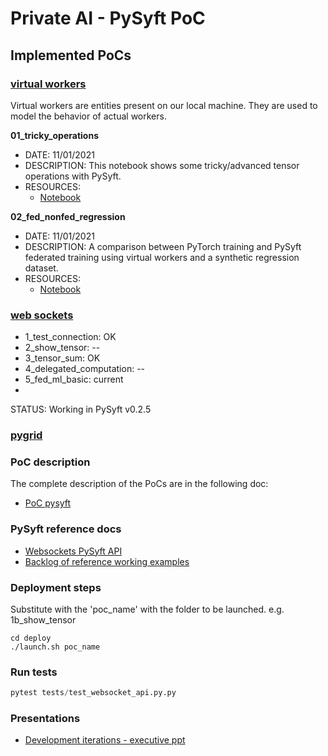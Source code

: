 # Private AI - PySyft PoC

## Implemented PoCs

### [virtual workers](virtual_workers/README.md)
Virtual workers are entities present on our local machine. They are used to model the behavior of actual workers.

**01_tricky_operations**
* DATE: 11/01/2021
* DESCRIPTION: This notebook shows some tricky/advanced tensor operations with PySyft.
* RESOURCES:
  * [Notebook](virtual_workers/01_tricky_operations/notebooks/01_tricky_operations.ipynb)

**02_fed_nonfed_regression** 
* DATE: 11/01/2021
* DESCRIPTION: A comparison between PyTorch training and PySyft federated training using virtual workers and a synthetic regression dataset.
* RESOURCES:
  * [Notebook](virtual_workers/02_fed_nonfed_regression/notebooks/fed_nonfed_simple_regression.ipynb)

### [web sockets](websockets/README.md)

* 1_test_connection: OK
* 2_show_tensor: --
* 3_tensor_sum: OK
* 4_delegated_computation: --
* 5_fed_ml_basic: current
* 
STATUS: Working in PySyft v0.2.5

### [pygrid](pygrid/README.md)

### PoC description

The complete description of the PoCs are in the following doc:
* [PoC pysyft](https://docs.google.com/document/d/1kEfQx9wNfdk32tPyQPq5v6jP5jKsFRvo_6E2JlIJpC0/edit?ts=5f96ffc3)

### PySyft reference docs

* [Websockets PySyft API](https://pysyftbenardi.readthedocs.io/en/add_sphinx_docs/api/syft/workers/index.html)
* [Backlog of reference working examples](https://docs.google.com/spreadsheets/d/1DYnpSa-OpKJ5krIhK_TJ5o2d3C7mg8sEn8ZSeRiWvAQ/edit#gid=0)

### Deployment steps

Substitute with the 'poc_name' with the folder to be launched. e.g. 1b_show_tensor

```console
cd deploy
./launch.sh poc_name 
```

### Run tests 

```python
pytest tests/test_websocket_api.py.py
```

### Presentations

* [Development iterations - executive ppt](https://docs.google.com/presentation/d/1rH7EoaJ9kmRnzF2COQPv8SG91NhGAS_sxIwiicxAoVU/edit#slide=id.gaf99398980_1_129)
